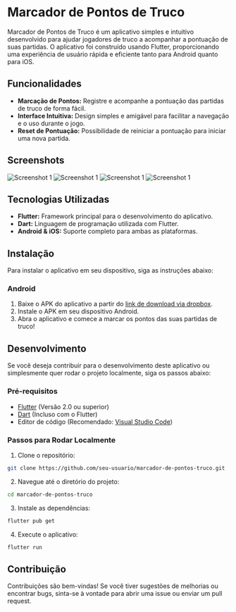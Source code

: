 
# Marcador de Pontos de Truco

Marcador de Pontos de Truco é um aplicativo simples e intuitivo desenvolvido para ajudar jogadores de truco a acompanhar a pontuação de suas partidas. O aplicativo foi construído usando Flutter, proporcionando uma experiência de usuário rápida e eficiente tanto para Android quanto para iOS.

## Funcionalidades

- **Marcação de Pontos:** Registre e acompanhe a pontuação das partidas de truco de forma fácil.
- **Interface Intuitiva:** Design simples e amigável para facilitar a navegação e o uso durante o jogo.
- **Reset de Pontuação:** Possibilidade de reiniciar a pontuação para iniciar uma nova partida.

## Screenshots

![Screenshot 1](assets/screenshots/screenshot_1.jpg)
![Screenshot 1](assets/screenshots/screenshot_2.jpg)
![Screenshot 1](assets/screenshots/screenshot_4.jpg)
![Screenshot 1](assets/screenshots/screenshot_3.jpg)

## Tecnologias Utilizadas

- **Flutter:** Framework principal para o desenvolvimento do aplicativo.
- **Dart:** Linguagem de programação utilizada com Flutter.
- **Android & iOS:** Suporte completo para ambas as plataformas.

## Instalação

Para instalar o aplicativo em seu dispositivo, siga as instruções abaixo:

### Android

1. Baixe o APK do aplicativo a partir do [link de download via dropbox](https://www.dropbox.com/scl/fi/dkjy90a9d0lzr0o7lj0fo/point_marker.apk?rlkey=7gyr87qb8l8qk3nfx462l3aga&st=m8l9wbs5&dl=0).
2. Instale o APK em seu dispositivo Android.
3. Abra o aplicativo e comece a marcar os pontos das suas partidas de truco!

## Desenvolvimento

Se você deseja contribuir para o desenvolvimento deste aplicativo ou simplesmente quer rodar o projeto localmente, siga os passos abaixo:

### Pré-requisitos

- [Flutter](https://flutter.dev/docs/get-started/install) (Versão 2.0 ou superior)
- [Dart](https://dart.dev/get-dart) (Incluso com o Flutter)
- Editor de código (Recomendado: [Visual Studio Code](https://code.visualstudio.com/))

### Passos para Rodar Localmente

1. Clone o repositório:

```bash
git clone https://github.com/seu-usuario/marcador-de-pontos-truco.git
```

2. Navegue até o diretório do projeto:

```bash
cd marcador-de-pontos-truco
```

3. Instale as dependências:

```bash
flutter pub get
```

4. Execute o aplicativo:

```bash
flutter run
```

## Contribuição

Contribuições são bem-vindas! Se você tiver sugestões de melhorias ou encontrar bugs, sinta-se à vontade para abrir uma issue ou enviar um pull request.
